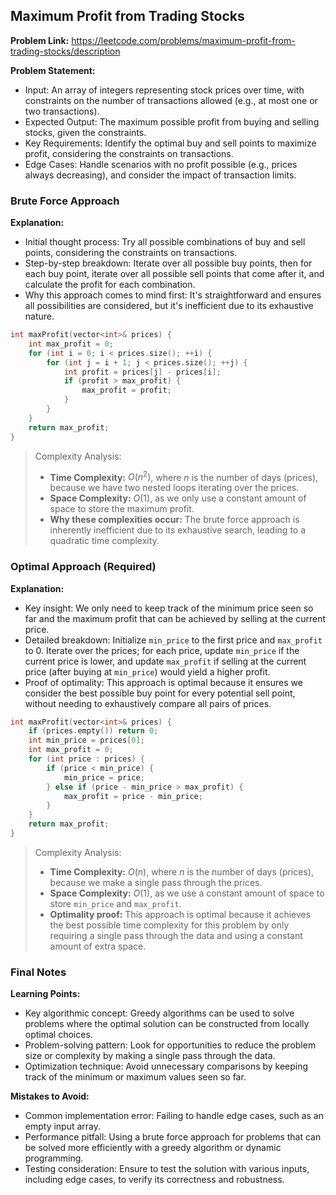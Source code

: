 ## Maximum Profit from Trading Stocks
**Problem Link:** https://leetcode.com/problems/maximum-profit-from-trading-stocks/description

**Problem Statement:**
- Input: An array of integers representing stock prices over time, with constraints on the number of transactions allowed (e.g., at most one or two transactions).
- Expected Output: The maximum possible profit from buying and selling stocks, given the constraints.
- Key Requirements: Identify the optimal buy and sell points to maximize profit, considering the constraints on transactions.
- Edge Cases: Handle scenarios with no profit possible (e.g., prices always decreasing), and consider the impact of transaction limits.

### Brute Force Approach
**Explanation:**
- Initial thought process: Try all possible combinations of buy and sell points, considering the constraints on transactions.
- Step-by-step breakdown: Iterate over all possible buy points, then for each buy point, iterate over all possible sell points that come after it, and calculate the profit for each combination.
- Why this approach comes to mind first: It's straightforward and ensures all possibilities are considered, but it's inefficient due to its exhaustive nature.

```cpp
int maxProfit(vector<int>& prices) {
    int max_profit = 0;
    for (int i = 0; i < prices.size(); ++i) {
        for (int j = i + 1; j < prices.size(); ++j) {
            int profit = prices[j] - prices[i];
            if (profit > max_profit) {
                max_profit = profit;
            }
        }
    }
    return max_profit;
}
```

> Complexity Analysis:
> - **Time Complexity:** $O(n^2)$, where $n$ is the number of days (prices), because we have two nested loops iterating over the prices.
> - **Space Complexity:** $O(1)$, as we only use a constant amount of space to store the maximum profit.
> - **Why these complexities occur:** The brute force approach is inherently inefficient due to its exhaustive search, leading to a quadratic time complexity.

### Optimal Approach (Required)
**Explanation:**
- Key insight: We only need to keep track of the minimum price seen so far and the maximum profit that can be achieved by selling at the current price.
- Detailed breakdown: Initialize `min_price` to the first price and `max_profit` to 0. Iterate over the prices; for each price, update `min_price` if the current price is lower, and update `max_profit` if selling at the current price (after buying at `min_price`) would yield a higher profit.
- Proof of optimality: This approach is optimal because it ensures we consider the best possible buy point for every potential sell point, without needing to exhaustively compare all pairs of prices.

```cpp
int maxProfit(vector<int>& prices) {
    if (prices.empty()) return 0;
    int min_price = prices[0];
    int max_profit = 0;
    for (int price : prices) {
        if (price < min_price) {
            min_price = price;
        } else if (price - min_price > max_profit) {
            max_profit = price - min_price;
        }
    }
    return max_profit;
}
```

> Complexity Analysis:
> - **Time Complexity:** $O(n)$, where $n$ is the number of days (prices), because we make a single pass through the prices.
> - **Space Complexity:** $O(1)$, as we use a constant amount of space to store `min_price` and `max_profit`.
> - **Optimality proof:** This approach is optimal because it achieves the best possible time complexity for this problem by only requiring a single pass through the data and using a constant amount of extra space.

### Final Notes
**Learning Points:**
- Key algorithmic concept: Greedy algorithms can be used to solve problems where the optimal solution can be constructed from locally optimal choices.
- Problem-solving pattern: Look for opportunities to reduce the problem size or complexity by making a single pass through the data.
- Optimization technique: Avoid unnecessary comparisons by keeping track of the minimum or maximum values seen so far.

**Mistakes to Avoid:**
- Common implementation error: Failing to handle edge cases, such as an empty input array.
- Performance pitfall: Using a brute force approach for problems that can be solved more efficiently with a greedy algorithm or dynamic programming.
- Testing consideration: Ensure to test the solution with various inputs, including edge cases, to verify its correctness and robustness.